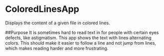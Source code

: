 # ColoredLinesApp
Displays the content of a given file in colored lines.

##Purpose
It is sometimes hard to read text in for people with certain eyes defects,
like astigmatism. This app shows the text with lines alternating colors.
This should make it easier to follow a line and not jump from lines, which
makes reading harder and more frustrating.
